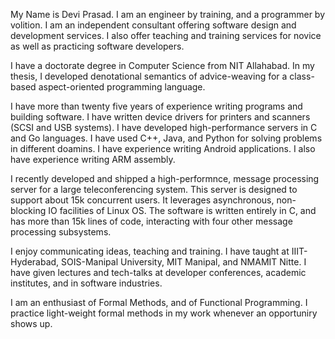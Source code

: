 My Name is Devi Prasad. I am an engineer by training, and a programmer by volition.
I am an independent consultant offering software design and development services.
I also offer teaching and training services for novice as well as practicing software
developers.

I have a doctorate degree in Computer Science from NIT Allahabad.
In my thesis, I developed denotational semantics of advice-weaving for a
class-based aspect-oriented programming language.

I have more than twenty five years of experience writing programs and building software.
I have written device drivers for printers and scanners (SCSI and USB systems). I
have developed high-performance servers in C and Go languages. I have used C++, Java,
and Python for solving problems in different doamins. I have experience writing Android 
applications. I also have experience writing ARM assembly.

I recently developed and shipped a high-performnce, message processing server for a large
teleconferencing system. This server is designed to support about 15k concurrent users.
It leverages asynchronous, non-blocking IO facilities of Linux OS. The software is
written entirely in C, and has more than 15k lines of code, interacting with four other 
message processing subsystems.

I enjoy communicating ideas, teaching and training. I have taught at IIIT-Hyderabad, 
SOIS-Manipal University, MIT Manipal, and NMAMIT Nitte. I have given lectures and tech-talks
at developer conferences, academic institutes, and in software industries.

I am an enthusiast of Formal Methods, and of Functional Programming. I practice light-weight
formal methods in my work whenever an opportuniry shows up.
